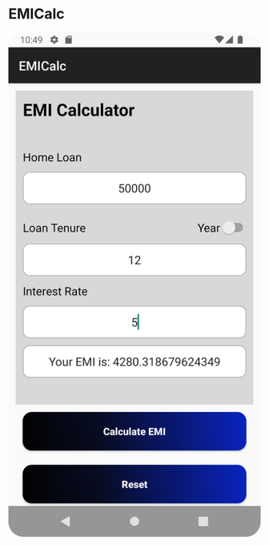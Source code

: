 # EMICalc

<p>
  <img src="https://github.com/kinjal2020/EMICalc/blob/Main/Screenshot_20231207_104915.png"/>
</p>
